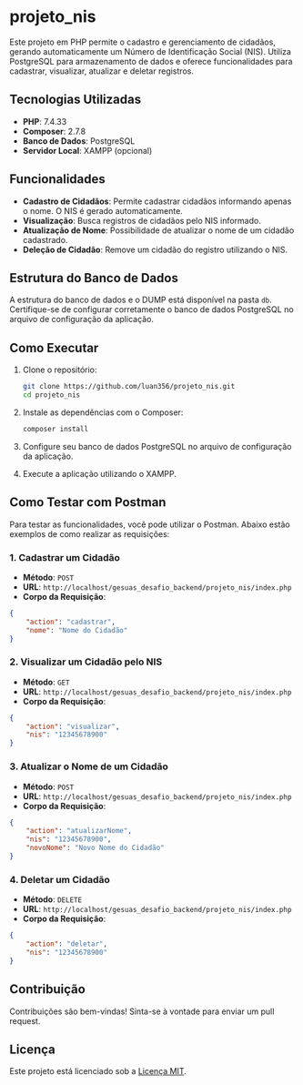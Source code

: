 # projeto_nis
Este projeto em PHP permite o cadastro e gerenciamento de cidadãos, gerando automaticamente um Número de Identificação Social (NIS). Utiliza PostgreSQL para armazenamento de dados e oferece funcionalidades para cadastrar, visualizar, atualizar e deletar registros.

## Tecnologias Utilizadas

- **PHP**: 7.4.33
- **Composer**: 2.7.8
- **Banco de Dados**: PostgreSQL
- **Servidor Local**: XAMPP (opcional)

## Funcionalidades

- **Cadastro de Cidadãos**: Permite cadastrar cidadãos informando apenas o nome. O NIS é gerado automaticamente.
- **Visualização**: Busca registros de cidadãos pelo NIS informado.
- **Atualização de Nome**: Possibilidade de atualizar o nome de um cidadão cadastrado.
- **Deleção de Cidadão**: Remove um cidadão do registro utilizando o NIS.

## Estrutura do Banco de Dados

A estrutura do banco de dados e o DUMP está disponível na pasta `db`. Certifique-se de configurar corretamente o banco de dados PostgreSQL no arquivo de configuração da aplicação.

## Como Executar

1. Clone o repositório:

   ```bash
   git clone https://github.com/luan356/projeto_nis.git
   cd projeto_nis
   ```

2. Instale as dependências com o Composer:

   ```bash
   composer install
   ```

3. Configure seu banco de dados PostgreSQL no arquivo de configuração da aplicação.
4. Execute a aplicação utilizando o XAMPP.

## Como Testar com Postman

Para testar as funcionalidades, você pode utilizar o Postman. Abaixo estão exemplos de como realizar as requisições:

### 1. Cadastrar um Cidadão

- **Método**: `POST`
- **URL**: `http://localhost/gesuas_desafio_backend/projeto_nis/index.php`
- **Corpo da Requisição**:
```json
{
    "action": "cadastrar",
    "nome": "Nome do Cidadão"
}
```

### 2. Visualizar um Cidadão pelo NIS

- **Método**: `GET`
- **URL**: `http://localhost/gesuas_desafio_backend/projeto_nis/index.php`
- **Corpo da Requisição**:
```json
{
    "action": "visualizar",
    "nis": "12345678900"
}
```

### 3. Atualizar o Nome de um Cidadão

- **Método**: `POST`
- **URL**: `http://localhost/gesuas_desafio_backend/projeto_nis/index.php`
- **Corpo da Requisição**:
```json
{
    "action": "atualizarNome",
    "nis": "12345678900",
    "novoNome": "Novo Nome do Cidadão"
}
```

### 4. Deletar um Cidadão

- **Método**: `DELETE`
- **URL**: `http://localhost/gesuas_desafio_backend/projeto_nis/index.php`
- **Corpo da Requisição**:
```json
{
    "action": "deletar",
    "nis": "12345678900"
}
```

## Contribuição

Contribuições são bem-vindas! Sinta-se à vontade para enviar um pull request.

## Licença

Este projeto está licenciado sob a [Licença MIT](LICENSE).